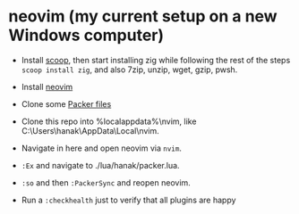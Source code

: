 # neovim (my current setup on a new Windows computer)
- Install [scoop](https://scoop.sh/), then start installing zig while following the rest of the steps ```scoop install zig```, and also 7zip, unzip, wget, gzip, pwsh.
- Install [neovim](https://github.com/neovim/neovim/wiki/Installing-Neovim#install-from-download)
- Clone some [Packer files](https://github.com/wbthomason/packer.nvim#quickstart)

- Clone this repo into %localappdata%\nvim, like C:\Users\hanak\AppData\Local\nvim.
- Navigate in here and open neovim via ```nvim```.
- ```:Ex``` and navigate to ./lua/hanak/packer.lua.
- ```:so``` and then ```:PackerSync``` and reopen neovim.
- Run a ```:checkhealth``` just to verify that all plugins are happy
